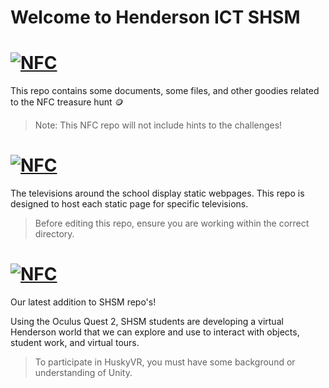 # Welcome to Henderson ICT SHSM <a href="">

# <a href="https://github.com/mrrilett/ICT-SHSM/tree/main/HuskyNFC"><img alt="NFC" src="https://img.shields.io/badge/HUSKY-NFC-FFFF00"></a>
This repo contains some documents, some files, and other goodies related to the NFC treasure hunt :coin:

> Note: This NFC repo will not include hints to the challenges!

# <a href="https://github.com/mrrilett/ICT-SHSM/tree/main/HuskyTV"><img alt="NFC" src="https://img.shields.io/badge/HUSKY-TV-navy"></a>
The televisions around the school display static webpages. This repo is designed to host each static page for specific televisions.
  
> Before editing this repo, ensure you are working within the correct directory.

# <a href="https://github.com/mrrilett/ICT-SHSM/tree/main/HuskyVR"><img alt="NFC" src="https://img.shields.io/badge/HUSKY-VR-green"></a>
Our latest addition to SHSM repo's!

Using the Oculus Quest 2, SHSM students are developing a virtual Henderson world that we can explore and use to interact with objects, student work, and virtual tours.

> To participate in HuskyVR, you must have some background or understanding of Unity.

